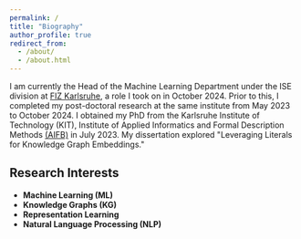 ```yaml
---
permalink: /
title: "Biography"
author_profile: true
redirect_from: 
  - /about/
  - /about.html
---
```


I am currently the Head of the Machine Learning Department under the ISE division at [FIZ Karlsruhe](https://www.fiz-karlsruhe.de/), a role I took on in October 2024. Prior to this, I completed my post-doctoral research at the same institute from May 2023 to October 2024. I obtained my PhD from the Karlsruhe Institute of Technology (KIT), Institute of Applied Informatics and Formal Description Methods [(AIFB)](https://www.aifb.kit.edu/) in July 2023. My dissertation explored "Leveraging Literals for Knowledge Graph Embeddings."

## Research Interests

- **Machine Learning (ML)**
- **Knowledge Graphs (KG)**
- **Representation Learning**
- **Natural Language Processing (NLP)**
